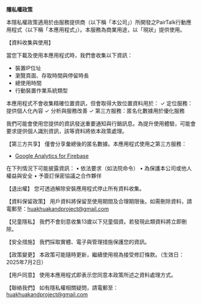 **隱私權政策**

本隱私權政策適用於由服務提供商（以下稱「本公司」）所開發之PairTalk行動應用程式（以下稱「本應用程式」）。本服務為商業用途，以「現狀」提供使用。

【資料收集與使用】

當您下載及使用本應用程式時，我們會收集以下資訊：
- 裝置IP位址
- 瀏覽頁面、存取時間與停留時長
- 總使用時間
- 行動裝置作業系統類型

本應用程式不會收集精確位置資訊，但會取得大致位置資料用於：
✓ 定位服務：提供個人化內容
✓ 分析與服務改善
✓ 第三方服務：匿名化數據用於優化服務

我們可能會使用您提供的資訊發送重要通知與行銷訊息。為提升使用體驗，可能會要求提供個人識別資訊，該等資料將依本政策處理。

【第三方共享】
僅會分享彙總後的匿名數據。本應用程式使用之第三方服務：
- [Google Analytics for Firebase](https://firebase.google.com/support/privacy)

在下列情況下可能披露資訊：
• 依法要求（如法院命令）
• 為保護本公司或他人權益與安全
• 予簽訂保密協議之合作夥伴

【退出權】
您可透過解除安裝應用程式停止所有資料收集。

【資料保留政策】
用戶資料將保留至使用期間及合理期限後。如需刪除資料，請電郵至：huakhuakandproject@gmail.com

【兒童隱私】
我們不會刻意收集13歲以下兒童個資。若發現此類資料將立即刪除。

【安全措施】
我們採取實體、電子與管理措施保護您的資訊。

【政策變更】
本政策可能隨時更新，繼續使用視為接受修訂條款。（生效日：2025年7月2日）

【用戶同意】
使用本應用程式即表示您同意本政策所述之資料處理方式。

【聯絡我們】
如有隱私權相關疑問，請電郵至：huakhuakandproject@gmail.com
